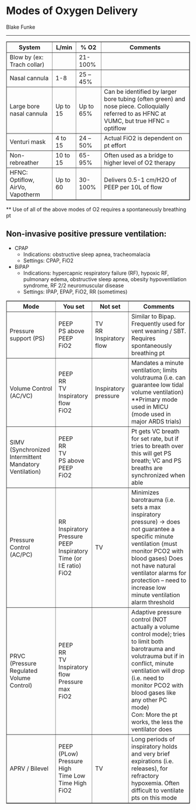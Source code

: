 # Modes of Oxygen Delivery

Blake Funke

---

<table border="1">
  <thead>
    <tr>
      <th>System</th>
      <th>L/min</th>
      <th>% O2</th>
      <th>Comments</th>
    </tr>
  </thead>
  <tbody>
    <tr>
      <td>Blow by (ex: Trach collar)</td>
      <td></td>
      <td>21-100%</td>
      <td></td>
    </tr>
    <tr>
      <td>Nasal cannula</td>
      <td>1-8</td>
      <td>25 – 45%</td>
      <td></td>
    </tr>
    <tr>
      <td>Large bore nasal cannula</td>
      <td>Up to 15</td>
      <td>Up to 65%</td>
      <td>Can be identified by larger bore tubing (often green) and nose piece. Colloquially referred to as HFNC at VUMC, but true HFNC = optiflow</td>
    </tr>
    <tr>
      <td>Venturi mask</td>
      <td>4 to 15</td>
      <td>24 – 50%</td>
      <td>Actual FiO2 is dependent on pt effort</td>
    </tr>
    <tr>
      <td>Non-rebreather</td>
      <td>10 to 15</td>
      <td>65-95%</td>
      <td>Often used as a bridge to higher level of O2 therapy</td>
    </tr>
    <tr>
      <td>HFNC: Optiflow, AirVo, Vapotherm</td>
      <td>Up to 60</td>
      <td>30-100%</td>
      <td>Delivers 0.5-1 cm/H2O of PEEP per 10L of flow</td>
    </tr>
  </tbody>
</table>

** Use of all of the above modes of O2 requires a spontaneously breathing pt

## Non-invasive positive pressure ventilation:
-	CPAP
    -	Indications: obstructive sleep apnea, tracheomalacia
    -	Settings: CPAP, FiO2
-	BiPAP
    -	Indications: hypercapnic respiratory failure (RF), hypoxic RF, pulmonary edema, obstructive sleep apnea, obesity hypoventilation syndrome, RF 2/2 neuromuscular disease
    -	Settings: IPAP, EPAP, FiO2, RR (sometimes)

<table border="1">
    <tr>
      <th>Mode</th>
      <th>You set</th>
      <th>Not set</th>
      <th>Comments</th>
    </tr>
  <tbody>
    <tr>
      <td>Pressure support (PS)</td>
      <td>PEEP<br>PS above PEEP<br>FiO2</td>
      <td>TV<br>RR<br>Inspiratory flow</td>
      <td>Similar to Bipap. Frequently used for vent weaning / SBT. Requires spontaneously breathing pt</td>
    </tr>
    <tr>
      <td>Volume Control (AC/VC)</td>
      <td>PEEP<br>RR<br>TV<br>Inspiratory flow<br>FiO2</td>
      <td>Inspiratory pressure</td>
      <td>Mandates a minute ventilation; limits volutrauma (i.e. can guarantee low tidal volume ventilation) **Primary mode used in MICU (mode used in major ARDS trials)</td>
    </tr>
    <tr>
      <td>SIMV (Synchronized Intermittent Mandatory Ventilation)</td>
      <td>PEEP<br>RR<br>TV<br>PS above PEEP<br>FiO2</td>
      <td></td>
      <td>Pt gets VC breath for set rate, but if tries to breath over this will get PS breath; VC and PS breaths are synchronized when able</td>
    </tr>
    <tr>
      <td>Pressure Control (AC/PC)</td>
      <td>RR<br>Inspiratory Pressure<br>PEEP<br>Inspiratory Time (or I:E ratio)<br>FiO2</td>
      <td>TV</td>
      <td>Minimizes barotrauma (i.e. sets a max inspiratory pressure) → does not guarantee a specific minute ventilation (must monitor PCO2 with blood gases) Does not have natural ventilator alarms for protection – need to increase low minute ventilation alarm threshold</td>
    </tr>
    <tr>
      <td>PRVC (Pressure Regulated Volume Control)</td>
      <td>PEEP<br>RR<br>TV<br>Inspiratory flow<br>Pressure max<br>FiO2</td>
      <td></td>
      <td>Adaptive pressure control (NOT actually a volume control mode); tries to limit both barotrauma and volutrauma but if in conflict, minute ventilation will drop (i.e. need to monitor PCO2 with blood gases like any other PC mode)<br>Con: More the pt works, the less the ventilator does</td>
    </tr>
    <tr>
      <td>APRV / Bilevel</td>
      <td>PEEP (PLow)<br>Pressure High<br>Time Low<br>Time High<br>FiO2</td>
      <td>TV</td>
      <td>Long periods of inspiratory holds and very brief expirations (i.e. releases), for refractory hypoxemia. Often difficult to ventilate pts on this mode</td>
    </tr>
  </tbody>
</table>
